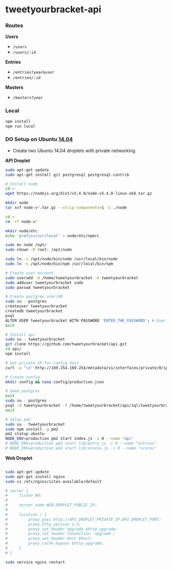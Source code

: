 tweetyourbracket-api
=================

### Routes

**Users**
- `/users`
- `/users/:id`

**Entries**
- `/entries?year&user`
- `/entries/:id`

**Masters**
- `/masters?year`


### Local

```sh
npm install
npm run local
```

### DO Setup on Ubuntu [14.04](https://www.digitalocean.com/community/tutorials/how-to-set-up-a-node-js-application-for-production-on-ubuntu-14-04)

- Create two Ubuntu 14.04 droplets with private networking

**API Droplet**
```sh
sudo apt-get update
sudo apt-get install git postgresql postgresql-contrib

# Install node
cd ~
wget https://nodejs.org/dist/v5.4.0/node-v5.4.0-linux-x64.tar.gz

mkdir node
tar xvf node-v*.tar.gz --strip-components=1 -C ./node

cd ~
rm -rf node-v*

mkdir node/etc
echo 'prefix=/usr/local' > node/etc/npmrc

sudo mv node /opt/
sudo chown -R root: /opt/node

sudo ln -s /opt/node/bin/node /usr/local/bin/node
sudo ln -s /opt/node/bin/npm /usr/local/bin/npm

# Create user account
sudo useradd -d /home/tweetyourbracket -m tweetyourbracket
sudo adduser tweetyourbracket sudo
sudo passwd tweetyourbracket

# Create postgres user/db
sudo su - postgres
createuser tweetyourbracket
createdb tweetyourbracket
psql
ALTER USER tweetyourbracket WITH PASSWORD 'ENTER_THE_PASSWORD'; # User passwd for postgres connection
exit

# Install api
sudo su - tweetyourbracket
git clone https://github.com/tweetyourbracket/api.git
cd api/
npm install

# Get private IP for config host
curl -w "\n" http://169.254.169.254/metadata/v1/interfaces/private/0/ipv4/address

# Create config
mkdir config && nano config/production.json

# Seed postgres
exit
sudo su - postgres
psql -d tweetyourbracket -f /home/tweetyourbracket/api/sql/tweetyourbracket.sql
exit

# Setup pm2
sudo su - tweetyourbracket
sudo npm install -g pm2
pm2 statup ubuntu
NODE_ENV=production pm2 start index.js -i 0 --name "api"
# NODE_ENV=production pm2 start lib/entry.js -i 0 --name "entries"
# NODE_ENV=production pm2 start lib/scores.js -i 0 --name "scores"
```

**Web Droplet**
```sh

sudo apt-get update
sudo apt-get install nginx
sudo vi /etc/nginx/sites-available/default

# server {
#     listen 80;
# 
#     server_name WEB_DROPLET_PUBLIC_IP;
# 
#     location / {
#         proxy_pass http://API_DROPLET_PRIVATE_IP:API_DROPLET_PORT;
#         proxy_http_version 1.1;
#         proxy_set_header Upgrade $http_upgrade;
#         proxy_set_header Connection 'upgrade';
#         proxy_set_header Host $host;
#         proxy_cache_bypass $http_upgrade;
#     }
# }

sudo service nginx restart
```
